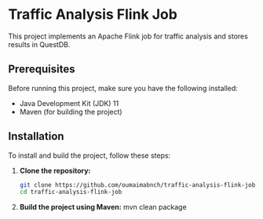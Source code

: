 # Traffic Analysis Flink Job

This project implements an Apache Flink job for traffic analysis and stores results in QuestDB.

## Prerequisites

Before running this project, make sure you have the following installed:

- Java Development Kit (JDK) 11 
- Maven (for building the project)

## Installation

To install and build the project, follow these steps:

1. **Clone the repository:**

   ```bash
   git clone https://github.com/oumaimabnch/traffic-analysis-flink-job.git
   cd traffic-analysis-flink-job

2. **Build the project using Maven:**
   mvn clean package

